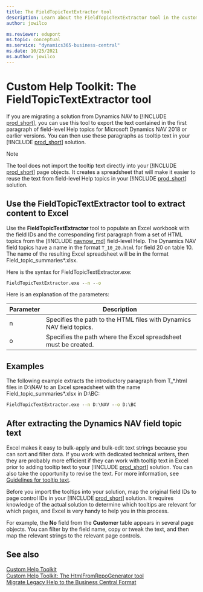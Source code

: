 ```yaml
---
title: The FieldTopicTextExtractor tool 
description: Learn about the FieldTopicTextExtractor tool in the custom Help toolkit for Business Central and how it can help you convert field-level Help from Dynamics NAV to the Business Central format. 
author: jowilco

ms.reviewer: edupont
ms.topic: conceptual
ms.service: "dynamics365-business-central"
ms.date: 10/25/2021
ms.author: jowilco
---
```


# Custom Help Toolkit: The FieldTopicTextExtractor tool

If you are migrating a solution from Dynamics NAV to [!INCLUDE [prod_short](../developer/includes/prod_short.md)], you can use this tool to export the text contained in the first paragraph of field-level Help topics for Microsoft Dynamics NAV 2018 or earlier versions. You can then use these paragraphs as tooltip text in your [!INCLUDE [prod_short](../developer/includes/prod_short.md)] solution.  

> [!NOTE]
> The tool does not import the tooltip text directly into your [!INCLUDE [prod_short](../developer/includes/prod_short.md)] page objects. It creates a spreadsheet that will make it easier to reuse the text from field-level Help topics in your [!INCLUDE [prod_short](../developer/includes/prod_short.md)] solution.

## Use the FieldTopicTextExtractor tool to extract content to Excel

Use the **FieldTopicTextExtractor** tool to populate an Excel workbook with the field IDs and the corresponding first paragraph from a set of HTML topics from the [!INCLUDE [navnow_md](../developer/includes/navnow_md.md)] field-level Help. The Dynamics NAV field topics have a name in the format `T_10_20.html` for field 20 on table 10. The name of the resulting Excel spreadsheet will be in the format Field_topic_summaries\*.xlsx.

Here is the syntax for FieldTopicTextExtractor.exe:  

```cmd
FieldTopicTextExtractor.exe --n --o
```

Here is an explanation of the parameters:

|Parameter   |Description  |
|------------|-------------|
|n|Specifies the path to the HTML files with Dynamics NAV field topics. |
|o|Specifies the path where the Excel spreadsheet must be created.|

## Examples

The following example extracts the introductory paragraph from T_\*.html files in D:\NAV to an Excel spreadsheet with the name Field_topic_summaries\*.xlsx in D:\BC:

```cmd
FieldTopicTextExtractor.exe --n D:\NAV --o D:\BC
```

## After extracting the Dynamics NAV field topic text

Excel makes it easy to bulk-apply and bulk-edit text strings because you can sort and filter data. If you work with dedicated technical writers, then they are probably more efficient if they can work with tooltip text in Excel prior to adding tooltip text to your [!INCLUDE [prod_short](../developer/includes/prod_short.md)] solution. You can also take the opportunity to revise the text. For more information, see [Guidelines for tooltip text](../user-assistance.md#guidelines-for-tooltip-text).  

Before you import the tooltips into your solution, map the original field IDs to page control IDs in your [!INCLUDE [prod_short](../developer/includes/prod_short.md)] solution. It requires knowledge of the actual solution to determine which tooltips are relevant for which pages, and Excel is very handy to help you in this process.  

For example, the **No** field from the **Customer** table appears in several page objects. You can filter by the field name, copy or tweak the text, and then map the relevant strings to the relevant page controls.  

## See also

[Custom Help Toolkit](custom-help-toolkit.md)  
[Custom Help Toolkit: The HtmlFromRepoGenerator tool](custom-help-toolkit-HtmlFromRepoGenerator.md)  
[Migrate Legacy Help to the Business Central Format](../upgrade/migrate-help.md)  
